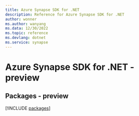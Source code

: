 ```yaml
---
title: Azure Synapse SDK for .NET
description: Reference for Azure Synapse SDK for .NET
author: wonner
ms.author: wanyang
ms.data: 12/30/2022
ms.topic: reference
ms.devlang: dotnet
ms.service: synapse
---
```

# Azure Synapse SDK for .NET - preview
## Packages - preview
[!INCLUDE [packages](synapse-index.md)]